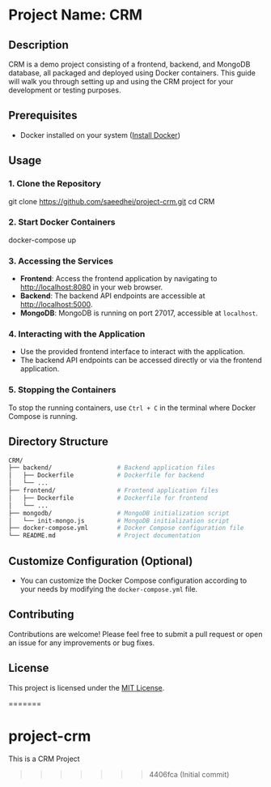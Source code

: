 # Project Name: CRM

## Description
CRM is a demo project consisting of a frontend, backend, and MongoDB database, all packaged and deployed using Docker containers. This guide will walk you through setting up and using the CRM project for your development or testing purposes.

## Prerequisites
- Docker installed on your system ([Install Docker](https://docs.docker.com/get-docker/))

## Usage

### 1. Clone the Repository

git clone https://github.com/saeedhei/project-crm.git
cd CRM

### 2. Start Docker Containers
docker-compose up


### 3. Accessing the Services
- **Frontend**: Access the frontend application by navigating to [http://localhost:8080](http://localhost:8080) in your web browser.
- **Backend**: The backend API endpoints are accessible at [http://localhost:5000](http://localhost:5000).
- **MongoDB**: MongoDB is running on port 27017, accessible at `localhost`.

### 4. Interacting with the Application
- Use the provided frontend interface to interact with the application.
- The backend API endpoints can be accessed directly or via the frontend application.

### 5. Stopping the Containers
To stop the running containers, use `Ctrl + C` in the terminal where Docker Compose is running.

## Directory Structure

```bash
CRM/
├── backend/                  # Backend application files
│   ├── Dockerfile            # Dockerfile for backend
│   └── ...                   
├── frontend/                 # Frontend application files
│   ├── Dockerfile            # Dockerfile for frontend
│   └── ...                   
├── mongodb/                  # MongoDB initialization script
│   └── init-mongo.js         # MongoDB initialization script
├── docker-compose.yml        # Docker Compose configuration file
└── README.md                 # Project documentation
```

## Customize Configuration (Optional)
- You can customize the Docker Compose configuration according to your needs by modifying the `docker-compose.yml` file.

## Contributing
Contributions are welcome! Please feel free to submit a pull request or open an issue for any improvements or bug fixes.

## License
This project is licensed under the [MIT License](LICENSE).

=======
# project-crm
This is a CRM Project
>>>>>>> 4406fca (Initial commit)
